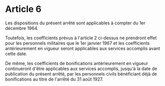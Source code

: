 # Article 6

Les dispositions du présent arrêté sont applicables à compter du 1er décembre 1964.

Toutefois, les coefficients prévus à l'article 2 ci-dessus ne prendront effet pour les personnels militaires que le 1er janvier 1967 et les coefficients antérieurement en vigueur seront applicables aux services accomplis avant cette date.

De même, les coefficients de bonifications antérieurement en vigueur continueront d'être applicables aux services accomplis, jusqu'à la date de publication du présent arrêté, par les personnels civils bénéficiant déjà de bonifications au titre de l'arrêté du 31 août 1927.
